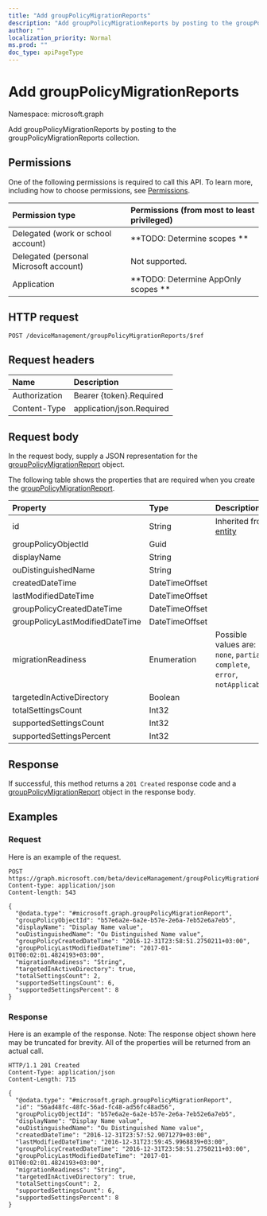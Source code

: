 ```yaml
---
title: "Add groupPolicyMigrationReports"
description: "Add groupPolicyMigrationReports by posting to the groupPolicyMigrationReports collection."
author: ""
localization_priority: Normal
ms.prod: ""
doc_type: apiPageType
---
```


# Add groupPolicyMigrationReports

Namespace: microsoft.graph

Add groupPolicyMigrationReports by posting to the groupPolicyMigrationReports collection.

## Permissions
One of the following permissions is required to call this API. To learn more, including how to choose permissions, see [Permissions](/concepts/permissions-reference.md).

|Permission type|Permissions (from most to least privileged)|
|:---|:---|
|Delegated (work or school account)|**TODO: Determine scopes **|
|Delegated (personal Microsoft account)|Not supported.|
|Application|**TODO: Determine AppOnly scopes **|

## HTTP request
<!-- {
  "blockType": "ignored"
}
-->
``` http
POST /deviceManagement/groupPolicyMigrationReports/$ref
```

## Request headers
|Name|Description|
|:---|:---|
|Authorization|Bearer {token}.Required|
|Content-Type|application/json.Required|

## Request body
In the request body, supply a JSON representation for the [groupPolicyMigrationReport](../resources/grouppolicymigrationreport.md) object.

The following table shows the properties that are required when you create the [groupPolicyMigrationReport](../resources/grouppolicymigrationreport.md).

|Property|Type|Description|
|:---|:---|:---|
|id|String| Inherited from [entity](../resources/entity.md)|
|groupPolicyObjectId|Guid||
|displayName|String||
|ouDistinguishedName|String||
|createdDateTime|DateTimeOffset||
|lastModifiedDateTime|DateTimeOffset||
|groupPolicyCreatedDateTime|DateTimeOffset||
|groupPolicyLastModifiedDateTime|DateTimeOffset||
|migrationReadiness|Enumeration| Possible values are: `none`, `partial`, `complete`, `error`, `notApplicable`.|
|targetedInActiveDirectory|Boolean||
|totalSettingsCount|Int32||
|supportedSettingsCount|Int32||
|supportedSettingsPercent|Int32||



## Response
If successful, this method returns a `201 Created` response code and a [groupPolicyMigrationReport](../resources/grouppolicymigrationreport.md) object in the response body.

## Examples

### Request
Here is an example of the request.
<!-- {
  "blockType": "request",
  "name": "create_grouppolicymigrationreport_from_"
}
-->
``` http
POST https://graph.microsoft.com/beta/deviceManagement/groupPolicyMigrationReports
Content-type: application/json
Content-length: 543

{
  "@odata.type": "#microsoft.graph.groupPolicyMigrationReport",
  "groupPolicyObjectId": "b57e6a2e-6a2e-b57e-2e6a-7eb52e6a7eb5",
  "displayName": "Display Name value",
  "ouDistinguishedName": "Ou Distinguished Name value",
  "groupPolicyCreatedDateTime": "2016-12-31T23:58:51.2750211+03:00",
  "groupPolicyLastModifiedDateTime": "2017-01-01T00:02:01.4824193+03:00",
  "migrationReadiness": "String",
  "targetedInActiveDirectory": true,
  "totalSettingsCount": 2,
  "supportedSettingsCount": 6,
  "supportedSettingsPercent": 8
}
```

### Response
Here is an example of the response. Note: The response object shown here may be truncated for brevity. All of the properties will be returned from an actual call.
<!-- {
  "blockType": "response",
  "truncated": true,
  "@odata.type": "microsoft.graph.grouppolicymigrationreport"
}
-->
``` http
HTTP/1.1 201 Created
Content-Type: application/json
Content-Length: 715

{
  "@odata.type": "#microsoft.graph.groupPolicyMigrationReport",
  "id": "56ad48fc-48fc-56ad-fc48-ad56fc48ad56",
  "groupPolicyObjectId": "b57e6a2e-6a2e-b57e-2e6a-7eb52e6a7eb5",
  "displayName": "Display Name value",
  "ouDistinguishedName": "Ou Distinguished Name value",
  "createdDateTime": "2016-12-31T23:57:52.9071279+03:00",
  "lastModifiedDateTime": "2016-12-31T23:59:45.9968839+03:00",
  "groupPolicyCreatedDateTime": "2016-12-31T23:58:51.2750211+03:00",
  "groupPolicyLastModifiedDateTime": "2017-01-01T00:02:01.4824193+03:00",
  "migrationReadiness": "String",
  "targetedInActiveDirectory": true,
  "totalSettingsCount": 2,
  "supportedSettingsCount": 6,
  "supportedSettingsPercent": 8
}
```

